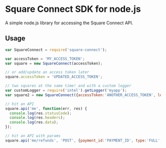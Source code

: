 Square Connect SDK for node.js
==============================

A simple node.js library for accessing the Square Connect API.

Usage
-----

```javascript
var SquareConnect = require('square-connect');

var accessToken = 'MY_ACCESS_TOKEN';
var square = new SquareConnect(accessToken);

// or add/update an access token later
square.accessToken = 'UPDATED_ACCESS_TOKEN';

// two squares at the same time! and with a custom logger
var customLogger = require('intel').getLogger('myapp');
var square2 = new SquareConnect({accessToken:'ANOTHER_ACCESS_TOKEN', logger: customLogger});

// hit an API
square.api('me', function(err, res) {
  console.log(res.statusCode);
  console.log(res.headers);
  console.log(res.data);
});

// hit an API with params
square.api('me/refunds', 'POST', {payment_id:'PAYMENT_ID', type:'FULL', reason:'spite'}, callbackFunc);
```

